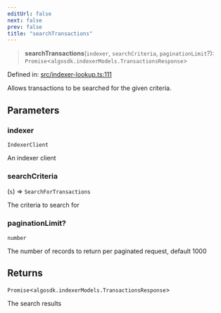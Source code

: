 ```yaml
---
editUrl: false
next: false
prev: false
title: "searchTransactions"
---
```


> **searchTransactions**(`indexer`, `searchCriteria`, `paginationLimit`?): `Promise`\<`algosdk.indexerModels.TransactionsResponse`\>

Defined in: [src/indexer-lookup.ts:111](https://github.com/algorandfoundation/algokit-utils-ts/blob/45957336d0cbf88c980c0a3343335a5e5e142c93/src/indexer-lookup.ts#L111)

Allows transactions to be searched for the given criteria.

## Parameters

### indexer

`IndexerClient`

An indexer client

### searchCriteria

(`s`) => `SearchForTransactions`

The criteria to search for

### paginationLimit?

`number`

The number of records to return per paginated request, default 1000

## Returns

`Promise`\<`algosdk.indexerModels.TransactionsResponse`\>

The search results
